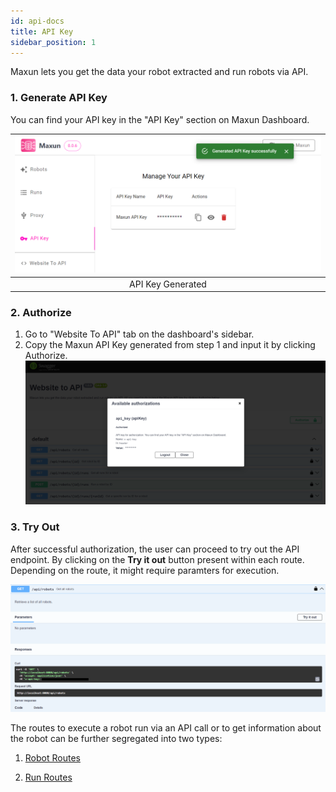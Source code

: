 ```yaml
---
id: api-docs
title: API Key
sidebar_position: 1
---
```


Maxun lets you get the data your robot extracted and run robots via API. 

### 1. Generate API Key
You can find your API key in the "API Key" section on Maxun Dashboard.

![API Key Generated](api_key_success.png)|
:---:|
|API Key Generated|

### 2. Authorize 
1. Go to "Website To API" tab on the dashboard's sidebar.
2. Copy the Maxun API Key generated from step 1 and input it by clicking Authorize.
![Authorize](api_auth.png)

### 3. Try Out 
After successful authorization, the user can proceed to try out the API endpoint. By clicking on the **Try it out** button present within each route. Depending on the route, it might require paramters for execution.

![Try it out](try-it-out.png)

The routes to execute a robot run via an API call or to get information about the robot can be further segregated into two types:

1. [Robot Routes](./robots.md)

2. [Run Routes](./runs.md)


